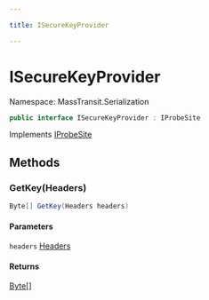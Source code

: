 ```yaml
---

title: ISecureKeyProvider

---
```


# ISecureKeyProvider

Namespace: MassTransit.Serialization

```csharp
public interface ISecureKeyProvider : IProbeSite
```

Implements [IProbeSite](../../masstransit-abstractions/masstransit/iprobesite)

## Methods

### **GetKey(Headers)**

```csharp
Byte[] GetKey(Headers headers)
```

#### Parameters

`headers` [Headers](../../masstransit-abstractions/masstransit/headers)<br/>

#### Returns

[Byte[]](https://learn.microsoft.com/en-us/dotnet/api/system.byte)<br/>
